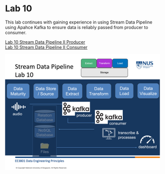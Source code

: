 # Lab 10

This lab continues with gaining experience in using Stream Data Pipeline using Apahce Kafka to ensure data is reliably passed from producer to consumer.

[Lab 10 Stream Data Pipeline II Producer](./lab10_1%20stream_data_pipeline_2_producer.md)\
[Lab 10 Stream Data Pipeline II Consumer](./lab10_2%20stream_data_pipeline_2_consumer.md)

<img src="image/week10_image1.png">